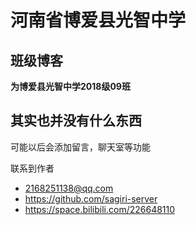 # 河南省博爱县光智中学

## 班级博客

**为博爱县光智中学2018级09班**

## 其实也并没有什么东西

可能以后会添加留言，聊天室等功能

联系到作者

- 2168251138@qq.com
- https://github.com/sagiri-server
- https://space.bilibili.com/226648110
